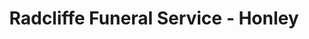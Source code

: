 ---
title: "Radcliffe Funeral Service - Honley"
url: /holmfirth/radcliffe-funeral-service-honley/
shop: funeral directors
---